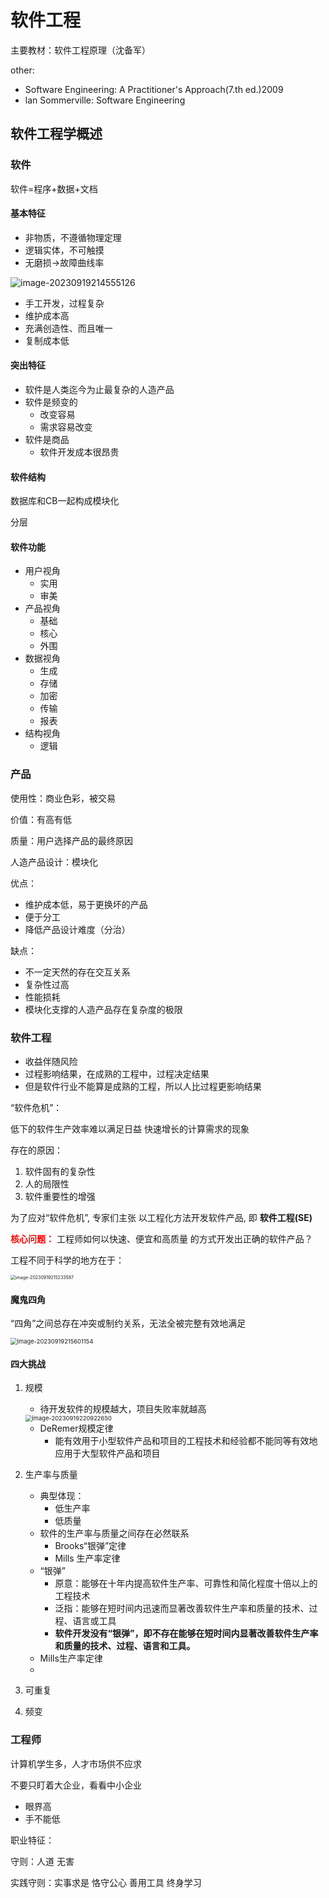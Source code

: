 # 软件工程

主要教材：软件工程原理（沈备军）

other: 

- Software Engineering: A Practitioner's Approach(7.th ed.)2009
- lan Sommerville: Software Engineering



## 软件工程学概述

### 软件

软件=程序+数据+文档

#### 基本特征

- 非物质，不遵循物理定理
- 逻辑实体，不可触摸
- 无磨损->故障曲线率

![image-20230919214555126](assets/image-20230919214555126.png)

- 手工开发，过程复杂
- 维护成本高
- 充满创造性、而且唯一
- 复制成本低



#### 突出特征

- 软件是人类迄今为止最复杂的人造产品
- 软件是频变的
  - 改变容易
  - 需求容易改变
- 软件是商品
  - 软件开发成本很昂贵



#### 软件结构

数据库和CB一起构成模块化

分层



#### 软件功能

- 用户视角
  - 实用
  - 审美
- 产品视角
  - 基础
  - 核心
  - 外围
- 数据视角
  - 生成
  - 存储
  - 加密
  - 传输
  - 报表
- 结构视角
  - 逻辑







### 产品

使用性：商业色彩，被交易

价值：有高有低

质量：用户选择产品的最终原因



人造产品设计：模块化

优点：

- 维护成本低，易于更换坏的产品
- 便于分工
- 降低产品设计难度（分治）



缺点：

- 不一定天然的存在交互关系
- 复杂性过高
- 性能损耗
- 模块化支撑的人造产品存在复杂度的极限





### 软件工程

- 收益伴随风险
- 过程影响结果，在成熟的工程中，过程决定结果
- 但是软件行业不能算是成熟的工程，所以人比过程更影响结果



“软件危机”：

低下的软件生产效率难以满足日益 快速增长的计算需求的现象

存在的原因：

1. 软件固有的复杂性
2. 人的局限性
3. 软件重要性的增强

为了应对“软件危机”, 专家们主张 以工程化方法开发软件产品,  即 **软件工程(SE)**



<font color=RED>**核心问题：**</font> 工程师如何以快速、便宜和高质量 的方式开发出正确的软件产品？



工程不同于科学的地方在于：

<img src="assets/image-20230919215233587.png" alt="image-20230919215233587" style="zoom:50%;" />

#### 魔鬼四角

“四角”之间总存在冲突或制约关系，无法全被完整有效地满足

<img src="assets/image-20230919215601154.png" alt="image-20230919215601154" style="zoom: 67%;" />

#### 四大挑战

1. 规模

   - 待开发软件的规模越大，项目失败率就越高

   <img src="assets/image-20230919220922650.png" alt="image-20230919220922650" style="zoom: 67%;" />

   - DeRemer规模定律
     - 能有效用于小型软件产品和项目的工程技术和经验都不能同等有效地应用于大型软件产品和项目

2. 生产率与质量

   - 典型体现：
     - 低生产率
     - 低质量
   - 软件的生产率与质量之间存在必然联系
     - Brooks“银弹”定律
     - Mills 生产率定律
   - “银弹”
     - 原意：能够在十年内提高软件生产率、可靠性和简化程度十倍以上的工程技术 
     - 泛指：能够在短时间内迅速而显著改善软件生产率和质量的技术、过程、语言或工具
     - **软件开发没有“银弹”，即不存在能够在短时间内显著改善软件生产率和质量的技术、过程、语言和工具。**
   - Mills生产率定律
   - 

3. 可重复

4. 频变







### 工程师

计算机学生多，人才市场供不应求

不要只盯着大企业，看看中小企业



- 眼界高
- 手不能低



职业特征：

守则：人道 无害 

实践守则：实事求是 恪守公心 善用工具 终身学习





